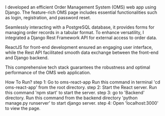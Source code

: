 I developed an efficient Order Management System (OMS) web app using Django. The feature-rich OMS page includes essential functionalities such as login, registration, and password reset. 

Seamlessly interacting with a PostgreSQL database, it provides forms for managing order records in a tabular format. To enhance versatility, I integrated a Django Rest Framework API for external access to order data. 

ReactJS for front-end development ensured an engaging user interface, while the Rest API facilitated smooth data exchange between the front-end and Django backend.

This comprehensive tech stack guarantees the robustness and optimal performance of the OMS web application.

How To Run?
step 1: Go to oms-react-app
        Run this command in terminal 'cd oms-react-app' from the root directory.
step 2: Start the React server.
        Run this command 'npm start' to start the server.
step 3: go to 'Backend' directory.
        Run this command from the backend directory 'python manage.py runserver' to start django server.
step 4: Open 'localhost:3000' to view the page.
